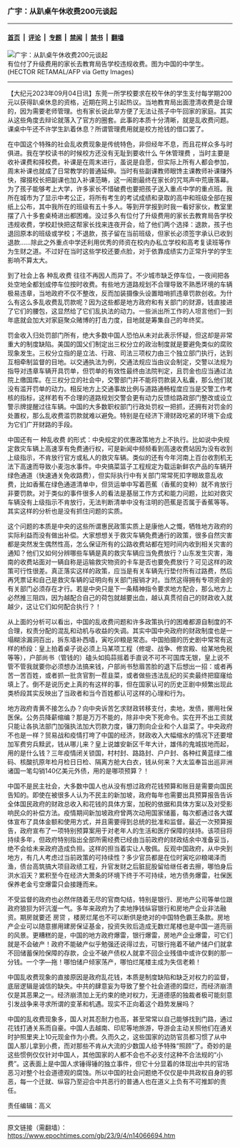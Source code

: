 ### 广宇：从趴桌午休收费200元谈起

---

#### [首页](../../../..?n14066694) &nbsp;|&nbsp; [评论](../../../../../epoch-comment?n14066694) &nbsp;|&nbsp; [专题](../../../../../epoch-special?n14066694) &nbsp;|&nbsp; [禁闻](../../../../../epoch-news?n14066694) &nbsp;|&nbsp; [禁书](../../../../../books?n14066694) &nbsp;|&nbsp; [翻墙](https://github.com/gfw-breaker/nogfw/blob/master/README.md?n14066694)


<div><img alt="广宇：从趴桌午休收费200元谈起" class="attachment-djy_600_400 size-djy_600_400 wp-post-image" src="https://i.epochtimes.com/assets/uploads/2023/09/id14066716-GettyImages-1232801683_1200x1200@1200x1200-.jpeg"/>
<div class="caption">
 有位付了升级费用的家长去教育局告学校违规收费。图为中国的中学生。(HECTOR RETAMAL/AFP via Getty Images)
</div></div><hr/><div class="post_content" id="artbody" itemprop="articleBody">
 <!-- article content begin -->
 <p>
  【大纪元2023年09月04日讯】东莞一所学校要求在校午休的学生支付每学期200元以获得趴桌休息的资格，近期在网上引起热议。当地教育局出面澄清收费是合理的，因为需要老师管理。也有家长说此举方便了无法让孩子中午回家的家庭。其实从这些角度去辩论就落入了官方的圈套。此事的本质十分清晰，就是乱收费问题。课桌中午还不许学生趴着休息？所谓管理费用就是校方抢钱的借口罢了。
 </p>
 <p>
  在中国这个特殊的社会乱收费现象是传统特色，非但经年不息，而且花样众多与时俱进。我在学校读书的时候校方还没有无耻到要收什么
  <ok href="https://www.epochtimes.com/gb/tag/%E5%8D%88%E4%BC%91%E7%AE%A1%E7%90%86%E8%B4%B9.html">
   午休管理费
  </ok>
  ，当时主要是收补课费和择校费。补课是在周末进行，虽说是自愿，但实际上所有人都会参加，周末补课也就成了日常教学的普通延伸。当时有些副课教师眼馋主课教师补课赚外快，撺掇校长把副课也加入补课范畴，这一闹剧最终在家长的咒骂声中荒唐落幕。为了孩子能够考上大学，许多家长不惜破费也要把孩子送入重点中学的重点班。我所在城市为了显示中考公正，将所有考生的考试成绩和录取的高中和班级全部在报纸上公布，其中我所在的班级有五十多人。等到开学报到时我一看好家伙，教室里摆了八十多套桌椅进出都困难。没过多久有位付了升级费用的家长去教育局告学校违规收费，学校赶快把这帮家长找来连夜开会，给了他们两个选择：退款，孩子也退回原本的班级或学校；不退款，孩子留在当前班级，但家长必须签字承认已收到退款……除此之外重点中学还利用优秀的师资在校内办私立学校和高考复读班等作为生财之道。不过好在当时这些学校还要点脸，对于依靠成绩实力正常升学的学生影响不算太大。
 </p>
 <p>
  到了社会上各
  <ok href="https://www.epochtimes.com/gb/tag/%E7%A7%8D%E4%B9%B1%E6%94%B6%E8%B4%B9.html">
   种乱收费
  </ok>
  往往不再因人而异了。不少城市缺乏停车位，一夜间把各处空地全都划成停车位按时收费。有些地方道路规划不合理导致不熟悉环境的车辆极易违章，当地政府不仅不整改，反而加装摄像头设置暗哨抓违章罚款创收。为什么有这么多乱收费乱罚款呢？因为这些都是地方政府和有关部门的财源，钱直接进了它们的腰包，这显然给了它们乱执法的动力。一些派出所工作的人坦言他们一到年底就会加大对家庭聚众赌博的打击力度，目地就是筹集自己的年终奖。
 </p>
 <p>
  罚金收入归处罚部门所有，绝大多数中国人恐怕从未对此表示怀疑，但这却是非常重大的制度缺陷。美国的国父们制定出三权分立的政治制度就是要避免类似的腐败现象发生。三权分立指的是立法、行政、司法三项权力由三个独立部门执行，达到互相牵制监督的目地。以交通执法为例，交通法规应当由议会制定，交警以法规为指导对违章车辆开具罚单，但罚单的有效性最终由法院判定，且罚金也应当通过法院上缴国库。在三权分立的社会中，交警部门并不能将罚款装入私囊，那么他们就没有滥开罚单的动力。相反地方上交通事故比例与道路通畅程度应当是交警工作考核的指标，这样若有不合理的道路规划交警会更有动力反馈给路政部门整改或设立警示牌提醒过往车辆。中国的大多数职权部门行政处罚权一把抓，还拥有对罚金的处置权，那么乱收费滥罚款就难以避免。特别是在经济下滑财政吃紧的环境下会成为它们广开财路的手段。
 </p>
 <p>
  中国还有一
  <ok href="https://www.epochtimes.com/gb/tag/%E7%A7%8D%E4%B9%B1%E6%94%B6%E8%B4%B9.html">
   种乱收费
  </ok>
  的形式：中央规定的优惠政策地方上不执行。比如说中央规定救灾车辆上高速享有免费通行权，可是新闻中频频看到高速收费站因为没有收到上级指示，不肯放行官方或私人的救灾车辆。类似的还有今年河南上百台收割机无法下高速而导致小麦泡水事件。中央搞菜篮子工程规定为载运新鲜农产品的车辆开绿色通道（快速通关免收路费），但实际执行中有关部门常常死扣字眼故意乱收费，比如香蕉在绿色通道清单中，但货运单中写着芭蕉（香蕉的变种）就不肯放行非要罚款。对于类似的事件很多人的看法是基层工作方式和能力问题，比如对救灾车辆没有上级指示不肯放行，无法判断清单中没有注明的芭蕉是否属于香蕉等等。其实这样的分析也是没有抓住问题的实质。
 </p>
 <p>
  这个问题的本质是中央的这些所谓惠民政策实质上是康他人之慨，牺牲地方政府的实际利益而没有做出补偿。大家想想关于救灾车辆免费通行的政策，很多自然灾害都是突然发生偶然性高，怎么保证所有的公路收费站都在短时间内收到相关灾害的通知？他们又如何分辨哪些车辆是真的救灾车辆应当免费放行？山东发生灾害，海南的收费站面对一辆自称是运输救灾物资的卡车是否也要免费放行？可见这样的政策可行性很差。真正落实这样的政策，应当是有关车辆先行垫付所有过路费，然后再凭票证和自己是救灾车辆的证明向有关部门报销才对。当然这得拥有专项资金的有关部门必须存在才行。若是中央只是下一条精神指令要求地方配合，那么地方上必然推三阻四，因为越配合自己的荷包就越要出血，越认真贯彻自己的财政收入就越少，这让它们如何配合执行？！
 </p>
 <p>
  从上面的分析可以看出，中国的乱收费问题和许多政策执行的困难都源自制度的不合理，权责分配的混乱和动机与收益的失调。其实中国中央政府的财政制度也是一塌糊涂漏洞百出，拆东墙补西墙，寅吃卯粮是常态。中国拍摄的历史剧中常常有这样的桥段：皇上拍着桌子说必须上马某项工程（修堤、战争、修宫殿、给某地免税等等），户部尚书（管钱的）磕头如捣蒜摇着手直说不可不可国库无银，皇上说不管不管我就要你必须想办法搞来钱，户部尚书愁眉苦脸的退下后想出一招：或者再苦一苦百姓，或者抓一批贪官割一茬韭菜，或者做些违法乱纪的买卖最终把窟窿给填上了。倒不是说历史上真的有这样的事，但在国家认可的历史正剧中频繁出现此类桥段其实反映出了当政者和当今百姓都认可这样的心理和行为。
 </p>
 <p>
  地方政府青黄不接怎么办？向中央诉苦乞求财政转移支付，卖地，发债，挪用社保医保。公务员降薪缩编？那是万万不能的，除非中央下死命令。实在开不出工资就只能让各执法部门加强执法加大罚款力度，镰刀割向企业和个人韭菜了。中央政府不也是一样？贸易战和疫情打垮了中国的经济，财政收入大幅缩水的情况下还要增加军费穷兵黩武，钱从哪儿来？皇上说雄安新区千年大计，雄伟的鬼城拔地而起，用的是什么钱？三年疫情闭关锁国，村村封、路路封、户户封、各种红黄蓝绿二维码、核酸抗原年检月检日日检、隔离方舱大白衣，钱从何来？大太监奉旨出巡非洲诸国一笔勾销140亿美元外债，用的是哪项预算？！
 </p>
 <p>
  中国不是民主社会，大多数中国人也从没有想过政府花钱预算和账目是需要向国民告知的。即使在被很多人认为不民主的新加坡，政府每年也需要出具预算报告告诉全体国民政府的财政总收入和花钱的具体方案，加税的依据和具体方案以及对受影响民众的补偿方法。疫情期间新加坡政府曾两次动用国家储蓄，每次都通过各大媒体宣布了具体金额和使用方式，并且需要得到总统的批准和监督。最近一次预算报告，政府宣布了一项特别预算案用于对老年人的生活和医疗保障的扶持。该项目将持续多年，但政府特别指出全部所需经费已经由当前政府的财政结余中准备妥当，绝不会给未来政府造成负担。这样的担当着实让人敬佩。反观中国政府，从中央到地方，有几人考虑过当前政策的可持续性？多少官员都是在位时寅吃卯粮竭泽而渔，债台高筑搞大项目政绩工程，升官发财之后脏屁股留给继任者去擦，哪怕身后洪水滔天？累积至今在经济大萧条的环境下终于不可持续，地方债务爆雷，社保医保养老金亏空爆雷只会接踵而来。
 </p>
 <p>
  不受监督的政府也必然伴随着无尽的官商勾结，特别是银行、房地产公司等单位跟政府狼狈为奸沆瀣一气。多年来政府为了卖地挣钱纵容银行和房地产企业非法融资。期房就要还
  <ok href="https://www.epochtimes.com/gb/tag/%E6%88%BF%E8%B4%B7.html">
   房贷
  </ok>
  ，楼房烂尾也不可以断供是绝对的中国特色霸王条款。房地产企业可以随意挪用建房保证基金，投资失败后造成无数烂尾楼也是中国一道亮丽的风景。更糟糕的是，中国的地方政府爆雷，银行爆雷，房地产企业爆雷，可它们就是不会破产！政府不能破产似乎勉强还说得过去，可银行拖着不破产储户们就拿不回储蓄保险保障的存款，企业不破产债权人就拿不回企业残值中或许仅剩的那一分钱。一个字—拖！哪怕储户倾家荡产，哪怕烂尾楼主成为失信老赖！
 </p>
 <p>
  中国乱收费现象的直接原因是政府乱花钱，本质是制度缺陷和缺乏对权力的监督，底层逻辑是诚信的缺失。中共的肆意妄为导致了整个社会道德的糜烂，而经济崩溃仅是其恶果之一。经济崩溃加上无约束的绝对权力，无道德感的独裁者极可能刻意引发战争来寻求所谓的变革和机遇。现实不正向着这个趋势发展吗？
 </p>
 <p>
  中国的乱收费现象多，国人对其忍耐力也高，甚至常常以自己能够找到门路，通过花钱打通关系而自豪。中国人去越南、印尼等地旅游，导游会主动关照他们在通关时护照里夹上10元现金作为小费。久而久之，这些国家的边防官员都习惯了从中国人那儿拿到小费，而对那些不肯从大流的少数国人给予特殊“照顾”了。奇妙的是这些惯例仅仅针对中国人，其他国家的人都不会也不必支付这种不合法规的“小费”。这表面上是中国人求锤得锤的独立事件，但它十分显着的体现出中共的官场恶习对整个社会道德观的腐蚀。所以中国的社会问题绝不仅仅是中共政权自身的邪恶，每一个迁就、纵容乃至迎合中共恶行的普通人也在道义上负有不可推卸的责任。
 </p>
 <p>
  责任编辑：高义
 </p>
 <!-- article content end -->
 <div id="below_article_ad">
 </div>
</div>


---

原文链接（需翻墙）：https://www.epochtimes.com/gb/23/9/4/n14066694.htm